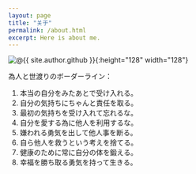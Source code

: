 ```yaml
---
layout: page
title: "关于"
permalink: /about.html
excerpt: Here is about me.
---
```

![@{{ site.author.github }}](https://avatars0.githubusercontent.com/u/29818825){:height="128" width="128"}

為人と世渡りのボーダーライン：

1. 本当の自分をみたあとで受け入れる。
2. 自分の気持ちにちゃんと責任を取る。
3. 最初の気持ちを受け入れて忘れるな。
4. 自分を愛する為に他人を利用するな。
5. 嫌われる勇気を出して他人事を断る。
6. 自ら他人を救うという考えを捨てる。
7. 健康のために常に自分の体を鍛える。
8. 幸福を勝ち取る勇気を持って生きる。
